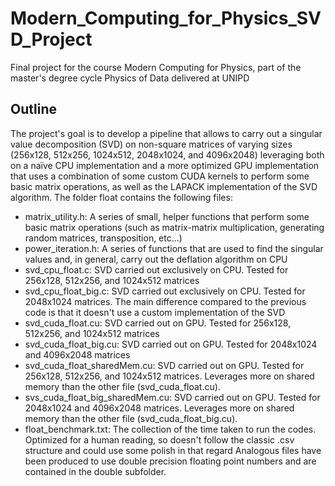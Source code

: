 # Modern_Computing_for_Physics_SVD_Project
Final project for the course Modern Computing for Physics, part of the master's degree cycle Physics of Data delivered at UNIPD

## Outline
The project's goal is to develop a pipeline that allows to carry out a singular value decomposition (SVD) on non-square matrices of varying sizes (256x128, 512x256, 1024x512, 2048x1024, and 4096x2048) leveraging both on a naïve CPU implementation and a more optimized GPU implementation that uses a combination of some custom CUDA kernels to perform some basic matrix operations, as well as the LAPACK implementation of the SVD algorithm. The folder float contains the following files:
- matrix_utility.h: A series of small, helper functions that perform some basic matrix operations (such as matrix-matrix multiplication, generating random matrices, transposition, etc...)
- power_iteration.h: A series of functions that are used to find the singular values and, in general, carry out the deflation algorithm on CPU 
- svd_cpu_float.c: SVD carried out exclusively on CPU. Tested for 256x128, 512x256, and 1024x512 matrices
- svd_cpu_float_big.c: SVD carried out exclusively on CPU. Tested for 2048x1024 matrices. The main difference compared to the previous code is that it doesn't use a custom implementation of the SVD
- svd_cuda_float.cu: SVD carried out on GPU. Tested for 256x128, 512x256, and 1024x512 matrices
- svd_cuda_float_big.cu: SVD carried out on GPU. Tested for 2048x1024 and 4096x2048 matrices
- svd_cuda_float_sharedMem.cu: SVD carried out on GPU. Tested for 256x128, 512x256, and 1024x512 matrices. Leverages more on shared memory than the other file (svd_cuda_float.cu).
- svs_cuda_float_big_sharedMem.cu: SVD carried out on GPU. Tested for 2048x1024 and 4096x2048 matrices. Leverages more on shared memory than the other file (svd_cuda_float_big.cu).
- float_benchmark.txt: The collection of the time taken to run the codes. Optimized for a human reading, so doesn't follow the classic .csv structure and could use some polish in that regard
Analogous files have been produced to use double precision floating point numbers and are contained in the double subfolder.

